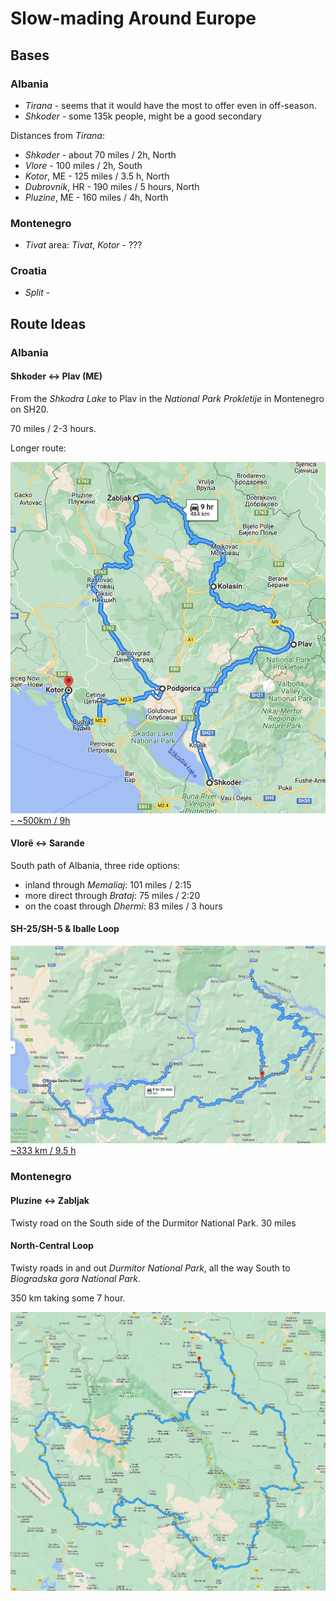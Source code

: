 # Slow-mading Around Europe

## Bases

### Albania

- _Tirana_ - seems that it would have the most to offer even in off-season.
- _Shkoder_ - some 135k people, might be a good secondary

Distances from _Tirana_:

- _Shkoder_ - about 70 miles / 2h, North
- _Vlore_ - 100 miles / 2h, South
- _Kotor_, ME - 125 miles / 3.5 h, North
- _Dubrovnik_, HR - 190 miles / 5 hours, North
- _Pluzine_, ME - 160 miles / 4h, North

### Montenegro

- _Tivat_ area: _Tivat_, _Kotor_ - ???

### Croatia

- _Split_ - 
## Route Ideas

### Albania

#### Shkoder ↔️ Plav (ME)

From the _Shkodra Lake_ to Plav in the _National Park Prokletije_ in Montenegro on SH20.

70 miles / 2-3 hours.

Longer route:

[![Shkoder - Plav - Zabljak - Kotor](../artifacts/2024-Europe/Map%20-%20Shkoder-Plav-Zabljak-Kotor.png) - ~500km / 9h](https://www.google.com/maps/dir/Shkodra/Plav+%D0%9F%D0%BB%D0%B0%D0%B2/Kola%C5%A1in+%D0%9A%D0%BE%D0%BB%D0%B0%D1%88%D0%B8%D0%BD/%C5%BDabljak+%D0%96%D0%B0%D0%B1%D1%99%D0%B0%D0%BA/Podgorica+%D0%9F%D0%BE%D0%B4%D0%B3%D0%BE%D1%80%D0%B8%D1%86%D0%B0/Kotor+%D0%9A%D0%BE%D1%82%D0%BE%D1%80/@42.6160957,18.7828407,9z/data=!3m1!4b1!4m41!4m40!1m5!1m1!1s0x134e005bf998212f:0x7c0d3fbd64d1804e!2m2!1d19.5032559!2d42.0692985!1m5!1m1!1s0x13525fd8e68a8d87:0xc792ab2b14af4557!2m2!1d19.9407541!2d42.6001337!1m5!1m1!1s0x134d7cfec3b3cb53:0xbb360ca8254d7edb!2m2!1d19.5240814!2d42.8204751!1m5!1m1!1s0x134d3933f3d5704f:0xb01f40bfcbb85495!2m2!1d19.1226018!2d43.1555152!1m5!1m1!1s0x134de8079606867d:0x6bf78a76ea588ae9!2m2!1d19.2593642!2d42.4304196!1m5!1m1!1s0x134c33063d70c91b:0x7a73f15e212e9306!2m2!1d18.771234!2d42.424662!2m2!1b1!2b1!3e0?entry=ttu)

#### Vlorë ↔️ Sarande

South path of Albania, three ride options:

- inland through _Memaliaj_: 101 miles / 2:15 
- more direct through _Brataj_: 75 miles / 2:20 
- on the coast through _Dhermi_: 83 miles / 3 hours

#### SH-25/SH-5 & Iballe Loop

[![SH-25 + SH-5 + Iballe Loop](../artifacts/2024-Europe/Map%20-%20Albania%20SH25%2C%20SH5%2C%20Iballe%20Loop.png) ~333 km / 9.5 h](
https://www.google.com.au/maps/dir/42.0780319,19.5136454/Komani+Lake,+Koman,+Albania/42.1731696,20.000379/42.0825138,20.0518184/@42.1391407,19.6732479,11z/data=!4m16!4m15!1m0!1m10!1m1!1s0x13521c6c40cbf72f:0x1e7eab1a54b28944!2m2!1d19.826233!2d42.1088287!3m4!1m2!1d20.0287253!2d42.2623911!3s0x13523ec67424381b:0x939b1428b026ff67!1m0!1m0!3e0?entry=ttu)

### Montenegro

#### Pluzine ↔️ Zabljak

Twisty road on the South side of the Durmitor National Park.
30 miles

#### North-Central Loop

Twisty roads in and out _Durmitor National Park_, all the way South to
_Biogradska gora National Park_.

350 km taking some 7 hour.

![Montenegro - N Central Loop](../artifacts/2024-Europe/Map%20-%20ME%20N-Central%20loop.png)

